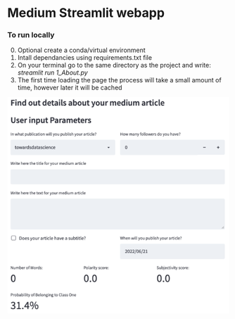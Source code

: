 <h1> Medium Streamlit webapp</h1>

<h3>To run locally </h3>
<l1>

0. Optional create a conda/virtual environment
1. Intall dependancies using requirements.txt file
2. On your terminal go to the same directory as the project and write: _streamlit run 1_About.py_
3. The first time loading the page the process will take a small amount of time, however later it will be cached

</li>

![Alt text](assets/model.jpeg?raw=true "Model Interface")
